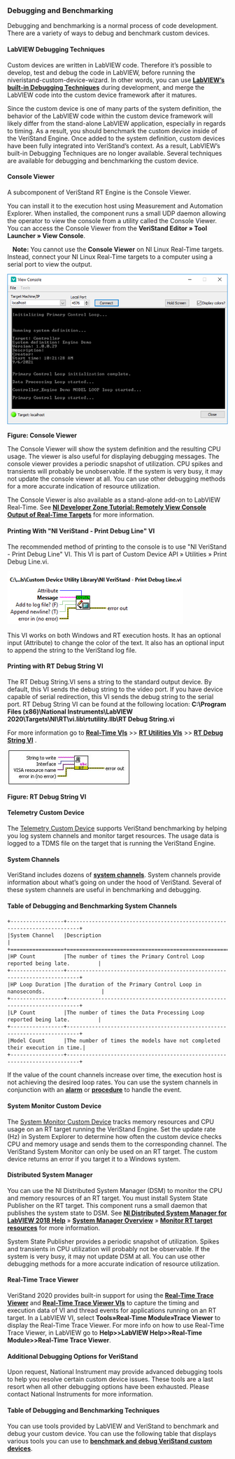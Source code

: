 ### Debugging and Benchmarking

Debugging and benchmarking is a normal process of code development. There are a variety of ways to debug and benchmark custom devices.

#### LabVIEW Debugging Techniques

Custom devices are written in LabVIEW code. Therefore it’s possible to develop, test and debug the code in LabVIEW, before running the niveristand-custom-device-wizard. In other words, you can use **[LabVIEW’s built-in Debugging Techniques](https://www.ni.com/en-us/support/documentation/supplemental/12/debugging-techniques-in-labview.html)** during development, and merge the LabVIEW code into the custom device framework after it matures.

Since the custom device is one of many parts of the system definition, the behavior of the LabVIEW code within the custom device framework will likely differ from the stand-alone LabVIEW application, especially in regards to timing. As a result, you should benchmark the custom device inside of the VeriStand Engine.
Once added to the system definition, custom devices have been fully integrated into VeriStand’s context. As a result, LabVIEW’s built-in Debugging Techniques are no longer available. Several techniques are available for debugging and benchmarking the custom device.
 
#### Console Viewer

A subcomponent of VeriStand RT Engine is the Console Viewer.

You can install it to the execution host using Measurement and Automation Explorer. When installed, the component runs a small UDP daemon allowing the operator to view the console from a utility called the Console Viewer. You can access the Console Viewer from the **VeriStand Editor » Tool Launcher » View Console**.

&nbsp;&nbsp;&nbsp;**Note:** You cannot use the **Console Viewer** on NI Linux Real-Time targets. Instead, connect your NI Linux Real-Time targets to a computer using a serial port to view the output.

![](images/ConsoleViewer1.jpg)

**Figure: Console Viewer**

The Console Viewer will show the system definition and the resulting CPU usage. The viewer is also useful for displaying debugging messages. The console viewer provides a periodic snapshot of utilization. CPU spikes and transients will probably be unobservable. If the system is very busy, it may not update the console viewer at all. You can use other debugging methods for a more accurate indication of resource utilization.

The Console Viewer is also available as a stand-alone add-on to LabVIEW Real-Time. See **[NI Developer Zone Tutorial: Remotely View Console Output of Real-Time Targets](https://knowledge.ni.com/KnowledgeArticleDetails?id=kA03q000000x4TjCAI&l=en-US)** for more information.

#### Printing With "NI VeriStand - Print Debug Line" VI
The recommended method of printing to the console is to use "NI VeriStand - Print Debug Line" VI. This VI is part of Custom Device API » Utilities » Print Debug Line.vi.

![](images/NIVSdebugString.jpg)

This VI works on both Windows and RT execution hosts. It has an optional input (Attribute) to change the color of the text. It also has an optional input to append the string to the VeriStand log file.

#### Printing with RT Debug String VI

The RT Debug String.VI sens a string to the standard output device. By default, this VI sends the debug string to the video port. If you have device capable of serial redirection, this VI sends the debug string to the serial port. RT Debug String VI can be found at the following location: **C:\Program Files (x86)\National Instruments\LabVIEW 2020\Targets\NI\RT\vi.lib\rtutility.llb\RT Debug String.vi**

For more information go to **[Real-Time VIs](https://zone.ni.com/reference/en-XX/help/370715P-01/lvrtvihelp/lv_real_time_vi_help/)** >> **[RT Utilities VIs](https://zone.ni.com/reference/en-XX/help/370715P-01/lvrtvihelp/rt_board_utilities_vis/)** >> **[RT Debug String VI](https://zone.ni.com/reference/en-XX/help/370715P-01/lvrtvihelp/rt_debug_strings/)** .

![](images/RT_Debug_String_VI.jpg)	 

**Figure: RT Debug String VI**

#### Telemetry Custom Device

The [Telemetry Custom Device](https://github.com/ni/niveristand-telemetry-custom-device/releases) supports VeriStand benchmarking by helping you log system channels and monitor target resources. The usage data is logged to a TDMS file on the target that is running the VeriStand Engine.

#### System Channels

VeriStand includes dozens of **[system channels](https://www.ni.com/documentation/en/veristand/latest/manual/system-channels/)**. System channels provide information about what’s going on under the hood of VeriStand. Several of these system channels are useful in benchmarking and debugging.

#### Table of Debugging and Benchmarking System Channels

```eval_rst
+-----------------+--------------------------------------------------------------------------+
|System Channel   |Description                                                               |
+=================+==========================================================================+
|HP Count         |The number of times the Primary Control Loop reported being late.         |
+-----------------+--------------------------------------------------------------------------+
|HP Loop Duration |The duration of the Primary Control Loop in nanoseconds.                  |
+-----------------+--------------------------------------------------------------------------+
|LP Count         |The number of times the Data Processing Loop reported being late.         |
+-----------------+--------------------------------------------------------------------------+
|Model Count      |The number of times the models have not completed their execution in time.|
+-----------------+--------------------------------------------------------------------------+
```

If the value of the count channels increase over time, the execution host is not achieving the desired loop rates. You can use the system channels in conjunction with an **[alarm](https://www.ni.com/documentation/en/veristand/latest/manual/add-configure-alarm/)** or **[procedure](https://www.ni.com/documentation/en/veristand/latest/manual/add-configure-procedure/)** to handle the event.

#### System Monitor Custom Device

The [System Monitor Custom Device](https://github.com/ni/niveristand-system-monitor-custom-device/releases) tracks memory resources and CPU usage on an RT target running the VeriStand Engine. Set the update rate (Hz) in System Explorer to determine how often the custom device checks CPU and memory usage and sends them to the corresponding channel. The VeriStand System Monitor can only be used on an RT target. The custom device returns an error if you target it to a Windows system.

#### Distributed System Manager

You can use the NI Distributed System Manager (DSM) to monitor the CPU and memory resources of an RT target. You must install System State Publisher on the RT target. This component runs a small daemon that publishes the system state to DSM. See **[NI Distributed System Manager for LabVIEW 2018 Help](https://zone.ni.com/reference/en-XX/help/371361R-01/sysman/sysman/)** » **[System Manager Overview](https://zone.ni.com/reference/en-XX/help/372572E-01/sysman/sysman_overview/)** » **[Monitor RT target resources](https://zone.ni.com/reference/en-XX/help/372572E-01/sysman/monitoring_resources/)** for more information.

System State Publisher provides a periodic snapshot of utilization. Spikes and transients in CPU utilization will probably not be observable. If the system is very busy, it may not update DSM at all. You can use other debugging methods for a more accurate indication of resource utilization.

#### Real-Time Trace Viewer

VeriStand 2020 provides built-in support for using the **[Real-Time Trace Viewer](https://zone.ni.com/reference/en-XX/help/370715P-01/lvtracehelp/lv_tracetoolkit_help/)** and **[Real-Time Trace Viewer VIs](https://zone.ni.com/reference/en-XX/help/370715P-01/lvtrace/tracetoolkitvis_pal/)** to capture the timing and execution data of VI and thread events for applications running on an RT target. In a LabVIEW VI, select **Tools»Real-Time Module»Trace Viewer** to display the Real-Time Trace Viewer. For more info on how to use Real-Time Trace Viewer, in LabVIEW go to **Help>>LabVIEW Help>>Real-Time Module>>Real-Time Trace Viewer**.

#### Additional Debugging Options for VeriStand
Upon request, National Instrument may provide advanced debugging tools to help you resolve certain custom device issues. These tools are a last resort when all other debugging options have been exhausted. Please contact National Instruments for more information.
 
#### Table of Debugging and Benchmarking Techniques

You can use tools provided by LabVIEW and VeriStand to benchmark and debug your custom device.
You can use the following table that displays various tools you can use to **[benchmark and debug VeriStand custom devices](https://www.ni.com/documentation/en/veristand/latest/manual/custom-device-benchmark-debug/)**.
